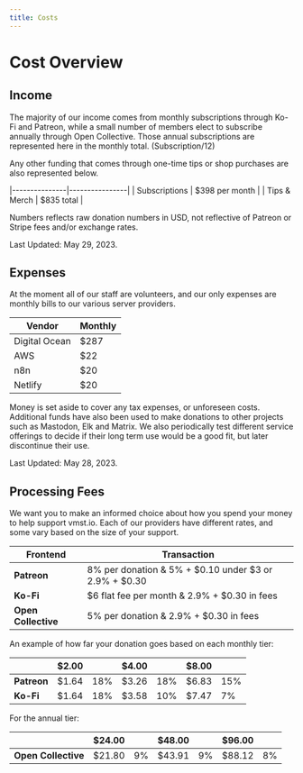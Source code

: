 ```yaml
---
title: Costs
---
```


# Cost Overview

## Income

The majority of our income comes from monthly subscriptions through Ko-Fi and Patreon, while a small number of members elect to subscribe annually through Open Collective.
Those annual subscriptions are represented here in the monthly total. (Subscription/12)

Any other funding that comes through one-time tips or shop purchases are also represented below.

|---------------|----------------|
| Subscriptions | $398 per month |
| Tips & Merch  | $835 total     |

Numbers reflects raw donation numbers in USD, not reflective of Patreon or Stripe fees and/or exchange rates.

Last Updated: May 29, 2023.

## Expenses

At the moment all of our staff are volunteers, and our only expenses are monthly bills to our various server providers.

| **Vendor**    | **Monthly** |
|---------------|-------------|
| Digital Ocean | $287        |
| AWS           | $22         |
| n8n           | $20         |
| Netlify       | $20         |

Money is set aside to cover any tax expenses, or unforeseen costs.
Additional funds have also been used to make donations to other projects such as Mastodon, Elk and Matrix.
We also periodically test different service offerings to decide if their long term use would be a good fit, but later discontinue their use.

Last Updated: May 28, 2023.

## Processing Fees

We want you to make an informed choice about how you spend your money to help support vmst.io.
Each of our providers have different rates, and some vary based on the size of your support.

| **Frontend**        | **Transaction**                                            |
|---------------------|------------------------------------------------------------|
| **Patreon**         | 8% per donation & 5% + $0.10 under $3 or 2.9% + $0.30      |
| **Ko-Fi**           | $6 flat fee per month & 2.9% + $0.30 in fees               |
| **Open Collective** | 5% per donation & 2.9% + $0.30 in fees                     |

An example of how far your donation goes based on each monthly tier:

|             | **$2.00** |          | **$4.00** |          | **$8.00** |     |
|-------------|-----------|----------|-----------|----------|-----------|-----|
| **Patreon** | $1.64     | 18%      | $3.26     | 18%      | $6.83     | 15% |
| **Ko-Fi**   | $1.64     | 18%      | $3.58     | 10%      | $7.47     | 7%  |

For the annual tier:

|             | **$24.00** |          | **$48.00** |          | **$96.00** |     |
|-------------|-----------|----------|-----------|----------|-----------|-----|
| **Open Collective** | $21.80     | 9%      | $43.91     | 9%      | $88.12     | 8% |
